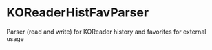 # KOReaderHistFavParser
Parser (read and write) for KOReader history and favorites for external usage
